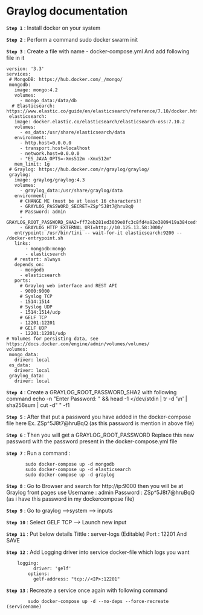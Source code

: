 
# Graylog documentation 

**`Step 1`** : Install docker on your system 

**`Step 2`** : Perform a command 
		sudo docker swarm init

**`Step 3`** : Create a file with name -  docker-compose.yml
And add following file in it 

```
version: '3.3'
services:
 # MongoDB: https://hub.docker.com/_/mongo/
 mongodb:
   image: mongo:4.2
   volumes:
     - mongo_data:/data/db
  # Elasticsearch: https://www.elastic.co/guide/en/elasticsearch/reference/7.10/docker.html
 elasticsearch:
   image: docker.elastic.co/elasticsearch/elasticsearch-oss:7.10.2
   volumes:
     - es_data:/usr/share/elasticsearch/data
   environment:
     - http.host=0.0.0.0
     - transport.host=localhost
     - network.host=0.0.0.0
     - "ES_JAVA_OPTS=-Xms512m -Xmx512m"
   mem_limit: 1g
 # Graylog: https://hub.docker.com/r/graylog/graylog/
 graylog:
   image: graylog/graylog:4.3
   volumes:
     - graylog_data:/usr/share/graylog/data
   environment:
     # CHANGE ME (must be at least 16 characters)!
     - GRAYLOG_PASSWORD_SECRET=ZSp^5J8t7@hruBqQ
     # Password: admin
     - GRAYLOG_ROOT_PASSWORD_SHA2=ff72eb281ed3039e0fc3c8fd4a92e3809419a384cedff152ba518104d109ed9b
     - GRAYLOG_HTTP_EXTERNAL_URI=http://10.125.13.58:3000/
   entrypoint: /usr/bin/tini -- wait-for-it elasticsearch:9200 --  /docker-entrypoint.sh
   links:
       - mongodb:mongo
       - elasticsearch
   # restart: always
   depends_on:
     - mongodb
     - elasticsearch
   ports:
     # Graylog web interface and REST API
     - 9000:9000
     # Syslog TCP
     - 1514:1514
     # Syslog UDP
     - 1514:1514/udp
     # GELF TCP
     - 12201:12201
     # GELF UDP
     - 12201:12201/udp
# Volumes for persisting data, see https://docs.docker.com/engine/admin/volumes/volumes/
volumes:
 mongo_data:
   driver: local
 es_data:
   driver: local
 graylog_data:
   driver: local
```

**`Step 4`** : Create a GRAYLOG_ROOT_PASSWORD_SHA2 with following command 
echo -n "Enter Password: " && head -1 </dev/stdin | tr -d '\n' | sha256sum | cut -d" " -f1

**`Step 5`** : 
After that put a password you have added in the docker-compose file here 
Ex. ZSp^5J8t7@hruBqQ (as this password is mention in above file)

**`Step 6`** : Then you will get a GRAYLOG_ROOT_PASSWORD Replace this new password with the password present in the docker-compose.yml file

**`Step 7`** : 
	Run a command : 	
 ```      
        sudo docker-compose up -d mongodb
        sudo docker-compose up -d elasticsearch
        sudo docker-compose up -d graylog
```

**`Step 8`** : 
	Go to Browser and search for http://ip:9000 then you will be at Graylog front pages use 
Username : admin
Password : ZSp^5J8t7@hruBqQ (as i have this password in my dockercompose file)




**`Step 9`** : 
	Go to graylog —>system —> inputs


**`Step 10`** : 
	Select GELF TCP —> Launch new input

**`Step 11`** : 
	Put below details 
	Tittle : server-logs (Editable)
	Port : 12201
	And SAVE


**`Step 12`** : 
	Add Logging driver into service docker-file which logs you want 

```
	logging:
      	  driver: 'gelf'
        options:
          gelf-address: "tcp://<IP>:12201"
```


**`Step 13`** :  Recreate a service once again with following command 

            sudo docker-compose up -d --no-deps --force-recreate (servicename)
